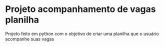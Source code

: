 # Projeto acompanhamento de vagas planilha
 Projeto feito em python com o objetivo de criar uma planilha que o usuário acompanhe suas vagas
